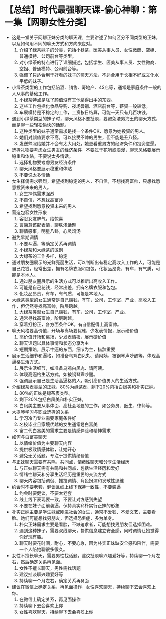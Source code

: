 # 【总结】时代最强聊天课-偷心神聊：第一集【网聊女性分类】

-   这是一堂关于网聊正妹分类的聊天课，主要讲述了如何区分不同类型的正妹，以及如何用不同的聊天方式和方向来应对。
    1.  介绍了绿茶妹子的分类，包括小绿茶、医美从事人员、女性微商、空姐、普通模特、公司前台等类型。
    2.  对小绿茶的特点进行了详细描述，包括学生、医美从事人员、女性微商、空姐、普通模特、公司前台等。
    3.  强调了只适合用于好看的妹子的聊天方法，不适合用于长相不好或文化水平低的妹子。
-   小绿茶类型的工作包括陪酒、销售、房地产、4S店等，通常是家庭条件一般的人从事的基础工作。
    1.  小绿茶特点是除了颜值没有其他拿得出手的东西。
    2.  这些工作包括化妆品导购、夜场营销、酒店前台等，薪资一般较低。
    3.  车展模特是不稳定的工作，工资按日结算，可能一天只有几百块钱。
-   遇到小绿茶类型的妹子时，聊天风格不要扯淡，要避免渣男海王的聊天方式，而是聊一些轻松愉快的话题。
    1.  这种类型的妹子通常需求是找一个条件OK、愿意为她投资的男人。
    2.  她们对颜值要求不高，可以接受不帅的男生，但不能是丑八怪。
    3.  发送帅照给她并不会有太大用处，她更看重男方的经济条件和投资意愿。
-   选择礼物要考虑女生男友的经济条件，不要过于花哨或浪漫，聊天风格要展示稳重和体贴，不要说太多情话。
    1.  选择礼物要考虑男友经济条件
    2.  聊天风格要展示稳重和体贴
    3.  不要说太多情话
-   女生择偶需求强烈，希望找到稳定的男人，不自信，不想找高富帅，只想找愿意投资未来的男人。
    1.  女生择偶需求强烈
    2.  不自信，不想找高富帅
    3.  希望找到愿意投资未来的男人
-   营造包容女性形象
    1.  容忍女友脾气，给惊喜
    2.  言简意该配表情，聊肤浅话题
    3.  聊情感事，明星八卦，心灵鸡汤
-   避免早期调情
    1.  不要斗逼，等确定关系再调情
    2.  小绿茶和大绿茶的区别
    3.  大绿茶的工作多样，稳定
-   通过朋友圈展示的光鲜亮丽生活，可以判断出有稳定高收入工作的人，可能是自己花钱，经常出差，拥有名牌衣服和包包，化妆品昂贵，有车，有气质，可能是本地人。
    1.  通过朋友圈展示的生活方式可以推断出高收入工作。
    2.  可能是自己花钱，经常出差，拥有名牌衣服和包包。
    3.  化妆品昂贵，有车，有气质，可能是本地人。
-   大绿茶类型的女生通常是自己赚钱，有车，公司，工作室，产业，高收入工作，但仍然寻找高富帅，阶层跨越。
    1.  大绿茶类型女生自己赚钱，有车，公司，工作室，产业。
    2.  通常寻找高富帅，阶层跨越。
    3.  穿着打扮正，各方面条件OK，有自信配得上高富帅。
-   聊天风格要高价值，开场与离场要优雅，少发表情报，展示硬价值
    1.  高价值开场和离场，少发表情报，展示硬价值
    2.  聊天话题以具体事情和状态分享为主
    3.  短期策略，展示牛逼的东西，细节为主，措辞重要
-   展示生活细节和逼格，如准备乌鸡白凤丸、请阿姨、被钢琴声吵醒等，体现高逼格生活方式。
    1.  展示生活细节，如准备乌鸡白凤丸、请阿姨。
    2.  体现高逼格生活方式，如被钢琴声吵醒。
    3.  强调展示自己是生活高逼格的人，吸引高价值男人的生活方式。
-   介绍绿茶表类型的正妹，80%为绿茶表，剩下20%包括白凤美和朴实正妹。
    1.  80%的正妹是绿茶表类型。
    2.  剩下20%包括白凤美和朴实正妹。
    3.  白凤美主要从事体面、高社会地位的工作，如公务员、医生、律师等。
-   大提琴学习与职业选择的关系
    1.  学习冷门专业需要家庭条件好
    2.  名校毕业且家境优越的女生通常是白富美
    3.  富二代白富美的需求主要是情感体验和精神需求
-   如何与白富美聊天
    1.  以情绪价值为主要聊天内容
    2.  提供极致情感体验，让她开心
    3.  避免无关话题，专注于提供情绪价值
-   与正妹聊天需要有共鸣，共同点，情绪性聊天和分享生活经历
    1.  与正妹聊天需有共鸣和共同点，包括生活经历和爱好
    2.  情绪性聊天和分享生活经历是重要的交流方式
    3.  聊天内容包括调侃、推拉调情、角色扮演和发散性思维
-   约会时不要老套，健谈且线上线下保持一致性，不要装逼
    1.  约会时要健谈，不要太老套
    2.  线上线下表现要一致，不要让对方感到失望
    3.  不要在妹子面前装逼，保持真实和朴实行正妹的形象
-   朴实正妹主要是学生妹或刚进社会的女生，通常不爱钱、不爱文艺，主要看脸。她们可能想找男朋友，但选择恐惧症，多为单身。
    1.  朴实正妹需求主要是看脸，不缺追求者，可能想找男朋友但选择困难。
    2.  遇到这种妹子，需要双线聊天，提供信息建立安全感，同时调情让她觉得你好玩有趣。
    3.  聊天时要花时间，耐心，不要心急，因为朴实正妹缺安全感和陪伴，需要一个人陪她聊很多很久。
-   女性不擅长聊天，需要男性找话题，建议扯淡聊兴趣爱好等，持续聊一个月左右，然后确定关系再见面。
    1.  女性不擅长聊天，男性需找话题
    2.  建议扯淡聊兴趣爱好等
    3.  持续聊一个月左右，确定关系再见面
-   建议在微信上确定关系，再见面操作，女性喜欢聊天，持续聊下去会喜欢上你。
    1.  在微信上确定关系，再见面操作
    2.  持续聊下去会喜欢上你
    3.  女性喜欢聊天，持续聊下去会喜欢上你
